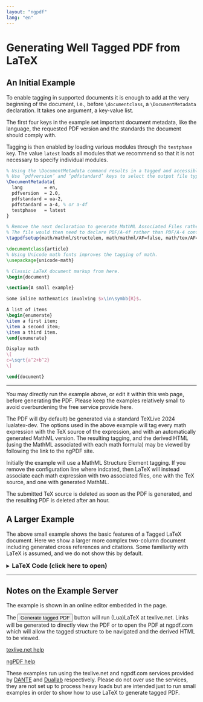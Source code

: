 ```yaml
---
layout: "ngpdf"
lang: "en"
---
```


<script>
runlatex.editorlines=120;
</script>

# Generating Well Tagged PDF from LaTeX

## An Initial Example

To enable tagging in supported documents it is enough to add at the
very beginning of the document, i.e., before `\documentclass`, a
`\DocumentMetadata` declaration. It takes one argument, a key-value
list.

The first four keys in the example set important document metadata,
like the language, the requested PDF version and the standards the
document should comply with.

Tagging is then enabled by loading various modules through the
`testphase` key. The value `latest` loads all modules that we recommend
so that it is not necessary to specify individual modules.


```latex
% Using the \DocumentMetadata command results in a tagged and accessible PDF file.
% Use ‘pdfversion’ and ‘pdfstandard’ keys to select the output file type.
\DocumentMetadata{
  lang        = en,
  pdfversion  = 2.0,
  pdfstandard = ua-2,
  pdfstandard = a-4, % or a-4f
  testphase   = latest
}

% Remove the next declaration to generate MathML Associated Files rather than Structure Elements
% The file would then need to declare PDF/A-4f rather than PDF/A-4 conformance.
\tagpdfsetup{math/mathml/structelem, math/mathml/AF=false, math/tex/AF=false, math/mathml/sources=}

\documentclass{article}
% Using Unicode math fonts improves the tagging of math.
\usepackage{unicode-math}

% Classic LaTeX document markup from here.
\begin{document}

\section{A small example}

Some inline mathematics involving $x\in\symbb{R}$.

A list of items
\begin{enumerate}
\item a first item;
\item a second item;
\item a third item.
\end{enumerate}

Display math
\[
c=\sqrt{a^2+b^2}
\]

\end{document}
```


----

You may directly run the example above, or edit it within this web
page, before generating the PDF.  Please keep the examples
relatively small to avoid overburdening the free service provide here.

The PDF will (by default) be generated via a standard TeXLive 2024
lualatex-dev. The options used in the above example will tag every
math expression with the TeX source of the expression, and with an
automatically generated MathML version.  The resulting tagging, and
the derived HTML (using the MathML associated with each math formula)
may be viewed by following the link to the ngPDF site.


Initially the example will use a MathML Structure Element
tagging. If you remove the configuration line where indcated, then
LaTeX will instead associate each math expression with
two associated files, one with the TeX source, and one with generated MathML.


The submitted TeX source is deleted as soon as the PDF is
generated, and the resulting PDF is deleted after an hour.




## A Larger Example

The above small example shows the basic features of a Tagged LaTeX document.
Here we show a larger more complex two-column document including generated
cross references and citations. Some familiarity with LaTeX is assumed, and
we do not show this by default.



<details markdown="1">

<summary><h3 style="display:inline">LaTeX Code (click here to open)</h3></summary>


<p> </p>

```latex
\DocumentMetadata{
  lang        = en,
  pdfversion  = 2.0,
  pdfstandard = ua-2,
  pdfstandard = a-4f,
  testphase   = latest
}

% Remove the next declaration to generate MathML Associated Files rather than Structure Elements
% The file would then need to declare PDF/A-4f rather than PDF/A-4 conformance.
\tagpdfsetup{math/mathml/structelem, math/mathml/AF=false, math/tex/AF=false, math/mathml/sources=}

\documentclass[a4paper,twocolumn]{article}

\usepackage{unicode-math}
\usepackage{graphicx}

\begin{document}

\title{A Larger Example}
\date{2024-12-17}
\author{The \LaTeX\ Team}

\pagestyle{headings}

\maketitle

\begin{abstract}
  An example document showing automatic tagging of typical structures
  found in a \LaTeX\ document, including titles, sections, lists,
  citations lists and mathematics. A two column layout is used, the
  tagging enables the reading order to correctly follow the flow of
  text through the columns.
\end{abstract}

\tableofcontents

\section{Introduction}

This document shows a typical two-column document incorporating tables, figures and mathematics.

Apart from two commands at the start to enable tagging, and a small
amount of additional markup to give alternative texts for graphics
inclusion, and to specify the heading rows of tables%
\footnote{The current tagging markup for tables is temporary and a new interface
for tagging tables will be developed.}. The document
just uses standard \LaTeX\ markup that would be used in any \LaTeX\
document since the 1980's.

\section{Document structures}

\subsection{Mathematics}

Let $p$ be a prime, then
\[n^p=n \mod p\]

An aligned set of equations:
\begin{align}
  f(x)&=\sin x + \cos y \\
  g(x)&=2\cos x - 3\sin y
\end{align}

Matrices.
\[
\begin{pmatrix}1&2\\3&4\end{pmatrix}
\begin{pmatrix}1&1\\0&1\end{pmatrix}
=
\begin{pmatrix}1&3\\3&7\end{pmatrix}
\]

\subsection{Lists}
Lists often occur in documents
\begin{itemize}
\item They may be unordered bullet lists
\item Or may be numbered lists.
  \begin{enumerate}
  \item lists may also be nested in an outer list
  \item \label{item-a}items within such a list may be referenced.
  \end{enumerate}
\end{itemize}
Here we reference item~\ref{item-a}.

\subsection{Figures and Tables}

Small images may be shown inline
\includegraphics[height=1em,alt=small skull in a diamond]{ghsystem_skull.jpg}
and small tables may be shown within the paragraph:
\begin{center}
\tagpdfsetup{table/header-rows={1,2}}
\begin{tabular}{lr}
\multicolumn{2}{c}{Example}\\
Name&Value\\
This& 11 \\
That & 2
\end{tabular}
\end{center}

Larger figures are usually placed in a \emph{float} to be positioned at a suitable
place to help with column and page breaking.
\begin{figure}
  \centering
  \includegraphics[alt=example image A,width=.9\linewidth]{example-image-a}
  \caption{Larger image set as a \emph{float}}
\end{figure}

\subsection{Citations}
It is also possible to cite works from a bib\TeX\ database, here we
cite \cite{article-full} and \cite{inbook-full} from the
\texttt{xampl.bib} sample file distributed with bib\TeX.

\bibliographystyle{plain}
\bibliography{xampl}

\end{document}
```

</details>

----

## Notes on the Example Server


The example is shown in an online editor embedded in the
page.

The <button>Generate tagged PDF</button> button will run (Lua)LaTeX
at texlive.net. Links will be generated to directly view the PDF or
to open the PDF at ngpdf.com which will allow the tagged structure to be
navigated and the derived HTML to be viewed.

[texlive.net help](https://davidcarlisle.github.io/latexcgi/)

[ngPDF help](https://ngpdf.com/help)

These examples run using the texlive.net and ngpdf.com services
provided by [DANTE](https://www.dante.de) and [Duallab](https://duallab.com) respectively.
Please do not over use the services, they are not set up to process heavy loads
but are intended just to run small examples in order to show how to use
LaTeX to generate tagged PDF.

